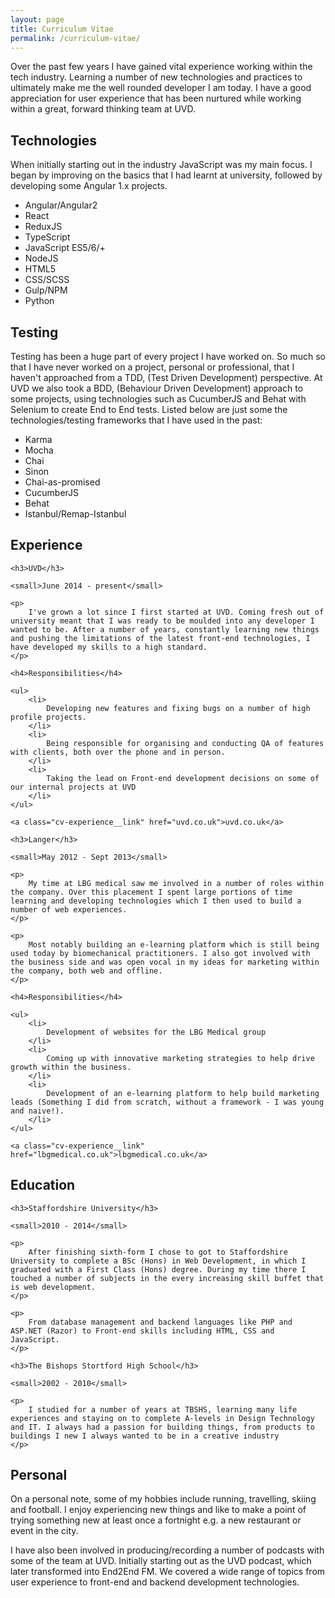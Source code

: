 ```yaml
---
layout: page
title: Curriculum Vitae
permalink: /curriculum-vitae/
---
```


Over the past few years I have gained vital experience working within the tech industry. Learning a number of new technologies and practices to ultimately make me the well rounded developer I am today. I have a good appreciation for user experience that has been nurtured while working within a great, forward thinking team at UVD.

## Technologies

When initially starting out in the industry JavaScript was my main focus. I began by improving on the basics that I had learnt at university, followed by developing some Angular 1.x projects.

- Angular/Angular2
- React
- ReduxJS
- TypeScript
- JavaScript ES5/6/+
- NodeJS
- HTML5
- CSS/SCSS
- Gulp/NPM
- Python

## Testing

Testing has been a huge part of every project I have worked on. So much so that I have never worked on a project, personal or professional, that I haven't approached from a TDD, (Test Driven Development) perspective. At UVD we also took a BDD, (Behaviour Driven Development) approach to some projects, using technologies such as CucumberJS and Behat with Selenium to create End to End tests. Listed below are just some the technologies/testing frameworks that I have used in the past:

- Karma
- Mocha
- Chai
- Sinon
- Chai-as-promised
- CucumberJS
- Behat
- Istanbul/Remap-Istanbul

## Experience


<div class="cv-experience cv-experience--uvd">

    <h3>UVD</h3>

    <small>June 2014 - present</small>

    <p>
        I've grown a lot since I first started at UVD. Coming fresh out of university meant that I was ready to be moulded into any developer I wanted to be. After a number of years, constantly learning new things and pushing the limitations of the latest front-end technologies, I have developed my skills to a high standard.
    </p>

    <h4>Responsibilities</h4>

    <ul>
        <li>
            Developing new features and fixing bugs on a number of high profile projects.
        </li>
        <li>
            Being responsible for organising and conducting QA of features with clients, both over the phone and in person.
        </li>
        <li>
            Taking the lead on Front-end development decisions on some of our internal projects at UVD
        </li>
    </ul>

    <a class="cv-experience__link" href="uvd.co.uk">uvd.co.uk</a>

</div>
<div class="cv-experience cv-experience--langer">

    <h3>Langer</h3>

    <small>May 2012 - Sept 2013</small>

    <p>
        My time at LBG medical saw me involved in a number of roles within the company. Over this placement I spent large portions of time learning and developing technologies which I then used to build a number of web experiences.
    </p>

    <p>
        Most notably building an e-learning platform which is still being used today by biomechanical practitioners. I also got involved with the business side and was open vocal in my ideas for marketing within the company, both web and offline.
    </p>

    <h4>Responsibilities</h4>

    <ul>
        <li>
            Development of websites for the LBG Medical group
        </li>
        <li>
            Coming up with innovative marketing strategies to help drive growth within the business.
        </li>
        <li>
            Development of an e-learning platform to help build marketing leads (Something I did from scratch, without a framework - I was young and naive!).
        </li>
    </ul>

    <a class="cv-experience__link" href="lbgmedical.co.uk">lbgmedical.co.uk</a>

</div>
<h2>Education</h2>

<div class="cv-education cv-education--staffs">

    <h3>Staffordshire University</h3>

    <small>2010 - 2014</small>

    <p>
        After finishing sixth-form I chose to got to Staffordshire University to complete a BSc (Hons) in Web Development, in which I graduated with a First Class (Hons) degree. During my time there I touched a number of subjects in the every increasing skill buffet that is web development.
    </p>

    <p>
        From database management and backend languages like PHP and ASP.NET (Razor) to Front-end skills including HTML, CSS and JavaScript.
    </p>

</div>
<div class="cv-education cv-education--tbshs">

    <h3>The Bishops Stortford High School</h3>

    <small>2002 - 2010</small>

    <p>
        I studied for a number of years at TBSHS, learning many life experiences and staying on to complete A-levels in Design Technology and IT. I always had a passion for building things, from products to buildings I new I always wanted to be in a creative industry
    </p>

</div>

## Personal

On a personal note, some of my hobbies include running, travelling, skiing and football. I enjoy experiencing new things and like to make a point of trying something new at least once a fortnight e.g. a new restaurant or event in the city.

I have also been involved in producing/recording a number of podcasts with some of the team at UVD. Initially starting out as the UVD podcast, which later transformed into End2End FM. We covered a wide range of topics from user experience to front-end and backend development technologies.
